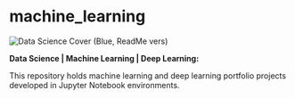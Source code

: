 # machine_learning
![Data Science Cover (Blue, ReadMe vers)](https://user-images.githubusercontent.com/122534665/236728826-be2fd3ba-a62e-4d62-8ae7-7f4e4b1a50f7.png)


**Data Science | Machine Learning | Deep Learning:**

This repository holds machine learning and deep learning portfolio projects developed in Jupyter Notebook environments.
